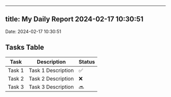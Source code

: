 
---
title: My Daily Report 2024-02-17 10:30:51
---

Date: 2024-02-17 10:30:51

## Tasks Table

| Task | Description | Status |
|------|-------------|--------|
| Task 1 | Task 1 Description | ✅ |
| Task 2 | Task 2 Description | ❌ |
| Task 3 | Task 3 Description | 🔜 |
